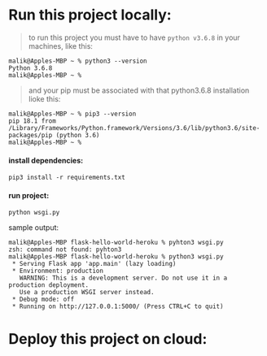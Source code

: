 # Run this project locally:


> to run this project you must have to have `python v3.6.8` in your machines, like this:
```
malik@Apples-MBP ~ % python3 --version
Python 3.6.8
malik@Apples-MBP ~ % 
```
> and your pip must be associated with that python3.6.8 installation lioke this:
```
malik@Apples-MBP ~ % pip3 --version
pip 18.1 from /Library/Frameworks/Python.framework/Versions/3.6/lib/python3.6/site-packages/pip (python 3.6)
malik@Apples-MBP ~ % 

```

#### install dependencies:
`pip3 install -r requirements.txt`


#### run project:

`python wsgi.py`

sample output: 
```
malik@Apples-MBP flask-hello-world-heroku % pyhton3 wsgi.py 
zsh: command not found: pyhton3
malik@Apples-MBP flask-hello-world-heroku % python3 wsgi.py 
 * Serving Flask app 'app.main' (lazy loading)
 * Environment: production
   WARNING: This is a development server. Do not use it in a production deployment.
   Use a production WSGI server instead.
 * Debug mode: off
 * Running on http://127.0.0.1:5000/ (Press CTRL+C to quit)
```



# Deploy this project on cloud: